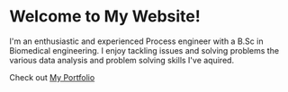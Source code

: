 <!DOCTYPE html>
<html lang="en">
<head>
    <meta charset="UTF-8">
    <meta name="viewport" content="width=device-width, initial-scale=1.0">
</head>
<body>
    <h1>Welcome to My Website!</h1>
    <p>I'm an enthusiastic and experienced Process engineer with a B.Sc in Biomedical engineering. 
        I enjoy tackling issues and solving problems the various data analysis and problem solving skills I've aquired.</p> 
    <p>Check out 
        <a href="https://bncmnky.github.io" target="_blank">My Portfolio</a>
    </p>
</body>
</html>
